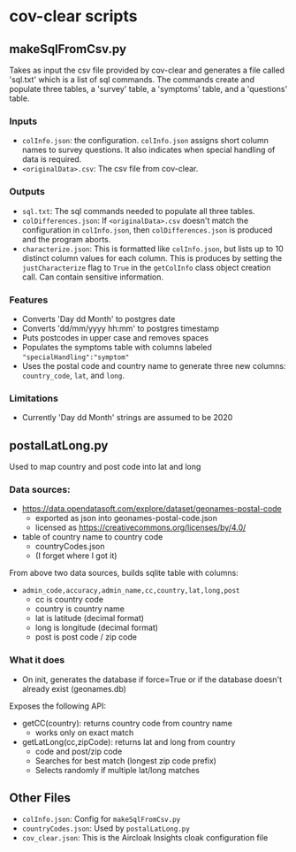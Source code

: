 # cov-clear scripts

## makeSqlFromCsv.py

Takes as input the csv file provided by cov-clear and generates
a file called 'sql.txt' which is a list of sql commands. The
commands create and populate three tables, a 'survey' table, a
'symptoms' table, and a 'questions' table. 

### Inputs

* `colInfo.json`: the configuration. `colInfo.json` assigns short
column names to survey questions. It also indicates when special
handling of data is required.
* `<originalData>.csv`: The csv file from cov-clear.

### Outputs

* `sql.txt`: The sql commands needed to populate all three tables.
* `colDifferences.json`: If `<originalData>.csv` doesn't match the configuration in `colInfo.json`, then `colDifferences.json` is produced and the program aborts.
* `characterize.json`: This is formatted like `colInfo.json`, but lists up to 10 distinct column values for each column. This is produces by setting the `justCharacterize` flag to `True` in the `getColInfo` class object creation call. Can contain sensitive information.

### Features

* Converts 'Day dd Month' to postgres date
* Converts 'dd/mm/yyyy hh:mm' to postgres timestamp
* Puts postcodes in upper case and removes spaces
* Populates the symptoms table with columns labeled `"specialHandling":"symptom"`
* Uses the postal code and country name to generate three new columns: `country_code`, `lat`, and `long`.

### Limitations

* Currently 'Day dd Month' strings are assumed to be 2020

## postalLatLong.py

Used to map country and post code into lat and long

### Data sources:
* https://data.opendatasoft.com/explore/dataset/geonames-postal-code
  * exported as json into geonames-postal-code.json
  * licensed as https://creativecommons.org/licenses/by/4.0/
* table of country name to country code 
  * countryCodes.json
  * (I forget where I got it)

From above two data sources, builds sqlite table with columns:
* `admin_code,accuracy,admin_name,cc,country,lat,long,post`
  * cc is country code
  * country is country name
  * lat is latitude (decimal format)
  * long is longitude (decimal format)
  * post is post code / zip code

### What it does

* On init, generates the database if force=True or if the database doesn't already exist (geonames.db)

Exposes the following API:
* getCC(country): returns country code from country name
  * works only on exact match
* getLatLong(cc,zipCode): returns lat and long from country
  * code and post/zip code
  * Searches for best match (longest zip code prefix)
  * Selects randomly if multiple lat/long matches

## Other Files

* `colInfo.json`: Config for `makeSqlFromCsv.py`
* `countryCodes.json`: Used by `postalLatLong.py`
* `cov_clear.json`: This is the Aircloak Insights cloak configuration file
